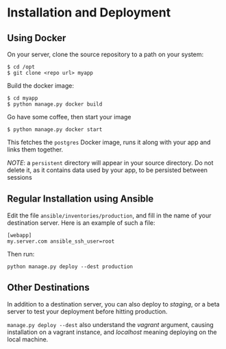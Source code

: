 # Installation and Deployment

## Using Docker

On your server, clone the source repository to a path on your system:

```
$ cd /opt
$ git clone <repo url> myapp
```

Build the docker image:

```
$ cd myapp
$ python manage.py docker build
```

Go have some coffee, then start your image

```
$ python manage.py docker start
```

This fetches the `postgres` Docker image, runs it along with your app and links them together.

*NOTE*: a `persistent` directory will appear in your source directory. Do not delete it, as it contains data used by your app, to be persisted between sessions


## Regular Installation using Ansible

Edit the file `ansible/inventories/production`, and fill in the name of your destination server. Here is an example of such a file:

```
[webapp]
my.server.com ansible_ssh_user=root
```

Then run:

```
python manage.py deploy --dest production
```

## Other Destinations

In addition to a destination server, you can also deploy to *staging*, or a beta server to test your deployment before hitting production.

`manage.py deploy --dest` also understand the *vagrant* argument, causing installation on a vagrant instance, and *localhost* meaning deploying on the local machine.
